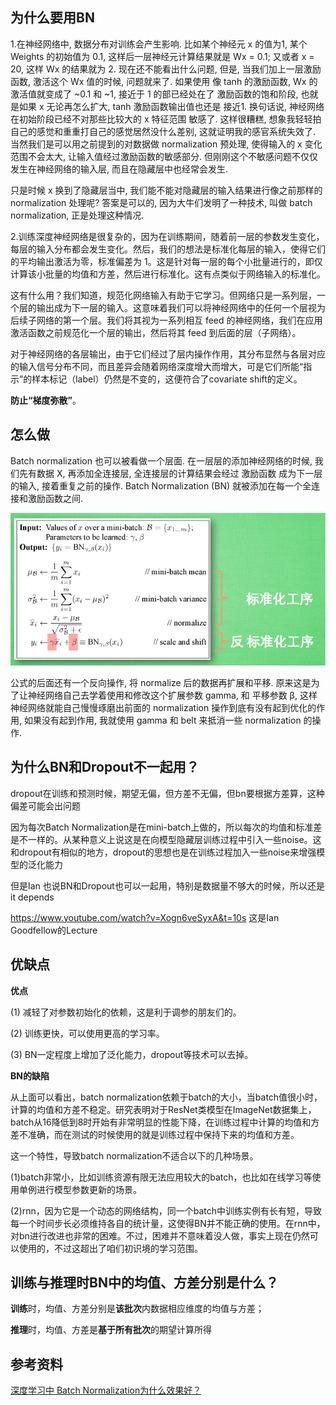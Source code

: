 ## 为什么要用BN

1.在神经网络中, 数据分布对训练会产生影响. 比如某个神经元 x 的值为1, 某个 Weights 的初始值为 0.1, 这样后一层神经元计算结果就是 Wx = 0.1; 又或者 x = 20, 这样 Wx 的结果就为 2. 现在还不能看出什么问题, 但是, 当我们加上一层激励函数, 激活这个 Wx 值的时候, 问题就来了. 如果使用 像 tanh 的激励函数, Wx 的激活值就变成了 ~0.1 和 ~1, 接近于 1 的部已经处在了 激励函数的饱和阶段, 也就是如果 x 无论再怎么扩大, tanh 激励函数输出值也还是 接近1. 换句话说, 神经网络在初始阶段已经不对那些比较大的 x 特征范围 敏感了. 这样很糟糕, 想象我轻轻拍自己的感觉和重重打自己的感觉居然没什么差别, 这就证明我的感官系统失效了. 当然我们是可以用之前提到的对数据做 normalization 预处理, 使得输入的 x 变化范围不会太大, 让输入值经过激励函数的敏感部分. 但刚刚这个不敏感问题不仅仅发生在神经网络的输入层, 而且在隐藏层中也经常会发生.

只是时候 x 换到了隐藏层当中, 我们能不能对隐藏层的输入结果进行像之前那样的normalization 处理呢? 答案是可以的, 因为大牛们发明了一种技术, 叫做 batch normalization, 正是处理这种情况.

2.训练深度神经网络是很复杂的，因为在训练期间，随着前一层的参数发生变化，每层的输入分布都会发生变化。然后，我们的想法是标准化每层的输入，使得它们的平均输出激活为零，标准偏差为 1。这是针对每一层的每个小批量进行的，即仅计算该小批量的均值和方差，然后进行标准化。这有点类似于网络输入的标准化。

这有什么用？我们知道，规范化网络输入有助于它学习。但网络只是一系列层，一个层的输出成为下一层的输入。这意味着我们可以将神经网络中的任何一个层视为后续子网络的第一个层。我们将其视为一系列相互 feed 的神经网络，我们在应用激活函数之前规范化一个层的输出，然后将其 feed 到后面的层（子网络）。

对于神经网络的各层输出，由于它们经过了层内操作作用，其分布显然与各层对应的输入信号分布不同，而且差异会随着网络深度增大而增大，可是它们所能“指示”的样本标记（label）仍然是不变的，这便符合了covariate shift的定义。

**防止“梯度弥散”**。


## 怎么做

Batch normalization 也可以被看做一个层面. 在一层层的添加神经网络的时候, 我们先有数据 X, 再添加全连接层, 全连接层的计算结果会经过 激励函数 成为下一层的输入, 接着重复之前的操作. Batch Normalization (BN) 就被添加在每一个全连接和激励函数之间.

![](img/Pasted%20image%2020210930082913.png)

公式的后面还有一个反向操作, 将 normalize 后的数据再扩展和平移. 原来这是为了让神经网络自己去学着使用和修改这个扩展参数 gamma, 和 平移参数 β, 这样神经网络就能自己慢慢琢磨出前面的 normalization 操作到底有没有起到优化的作用, 如果没有起到作用, 我就使用 gamma 和 belt 来抵消一些 normalization 的操作.



## 为什么BN和Dropout不一起用？

dropout在训练和预测时候，期望无偏，但方差不无偏，但bn要根据方差算，这种偏差可能会出问题

因为每次Batch Normalization是在mini-batch上做的，所以每次的均值和标准差是不一样的。从某种意义上说这是在向模型隐藏层训练过程中引入一些noise。这和dropout有相似的地方，dropout的思想也是在训练过程加入一些noise来增强模型的泛化能力

但是Ian 也说BN和Dropout也可以一起用，特别是数据量不够大的时候，所以还是it depends

https://www.youtube.com/watch?v=Xogn6veSyxA&t=10s 这是Ian Goodfellow的Lecture

## 优缺点

**优点**

(1) 减轻了对参数初始化的依赖，这是利于调参的朋友们的。

(2) 训练更快，可以使用更高的学习率。

(3) BN一定程度上增加了泛化能力，dropout等技术可以去掉。

**BN的缺陷**

从上面可以看出，batch normalization依赖于batch的大小，当batch值很小时，计算的均值和方差不稳定。研究表明对于ResNet类模型在ImageNet数据集上，batch从16降低到8时开始有非常明显的性能下降，在训练过程中计算的均值和方差不准确，而在测试的时候使用的就是训练过程中保持下来的均值和方差。

这一个特性，导致batch normalization不适合以下的几种场景。

(1)batch非常小，比如训练资源有限无法应用较大的batch，也比如在线学习等使用单例进行模型参数更新的场景。

(2)rnn，因为它是一个动态的网络结构，同一个batch中训练实例有长有短，导致每一个时间步长必须维持各自的统计量，这使得BN并不能正确的使用。在rnn中，对bn进行改进也非常的困难。不过，困难并不意味着没人做，事实上现在仍然可以使用的，不过这超出了咱们初识境的学习范围。

## 训练与推理时BN中的均值、方差分别是什么？

**训练**时，均值、方差分别是**该批次**内数据相应维度的均值与方差；

**推理**时，均值、方差是**基于所有批次**的期望计算所得



## 参考资料

[深度学习中 Batch Normalization为什么效果好？](https://www.zhihu.com/question/38102762)